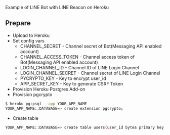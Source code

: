 Example of LINE Bot with LINE Beacon on Heroku

## Prepare
* Upload to Heroku
* Set config vars
    * CHANNEL_SECRET - Channel secret of Bot(Messaging API enabled account)
    * CHANNEL_ACCESS_TOKEN - Channel access token of Bot(Messaging API enabled account)
    * LOGIN_CHANNEL_ID - Channel ID of LINE Login Channel
    * LOGIN_CHANNEL_SECRET - Channel secret of LINE Login Channel
    * PYCRYPTO_KEY - Key to encrypt user_id
    * APP_SECRET_KEY - Key to generate CSRF Token
* Provision Heroku Postgres Add-on
* Provision pgcrypto
```bash
$ heroku pg:psql --app YOUR_APP_NAME
YOUR_APP_NAME::DATABASE=> create extension pgcrypto;
```
* Create table
```bash
YOUR_APP_NAME::DATABASE=> create table users(user_id bytea primary key, has_visited boolean, has_coupon boolean);
```
